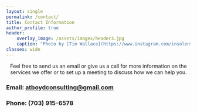 ```yaml
---
layout: single
permalink: /contact/
title: Contact Information
author_profile: true
header:
    overlay_image: /assets/images/header3.jpg
    caption: "Photo by [Tim Wallace](https://www.instagram.com/insolentprodigy/)"
classes: wide
---
```

<div align="center">Feel free to send us an email or give us a call for more information on the services we offer or to set up a meeting to discuss how we can help you.</div>

### Email: <atboydconsulting@gmail.com>

### Phone: (703) 915-6578 

